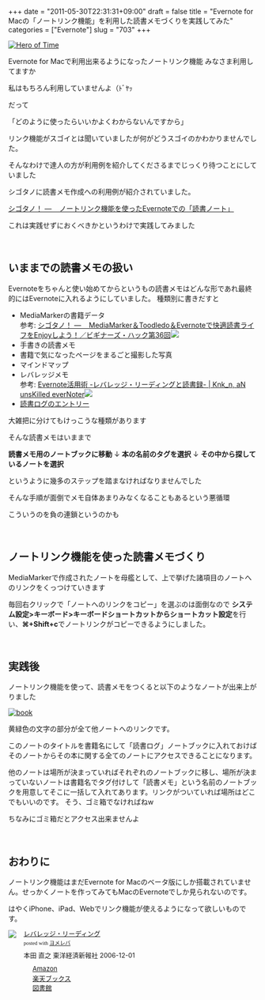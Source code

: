 +++
date = "2011-05-30T22:31:31+09:00"
draft = false
title = "Evernote for Macの「ノートリンク機能」を利用した読書メモづくりを実践してみた"
categories = ["Evernote"]
slug = "703"
+++

<a title="Hero of Time by alisdair, on Flickr" rel="nofollow" href="http://www.flickr.com/photos/alisdair/2104233/" target="_blank"><img src="http://farm1.static.flickr.com/2/2104233_801fe7669e.jpg" alt="Hero of Time" class="flickr_photo alignnone" /></a>

Evernote for Macで利用出来るようになったノートリンク機能
みなさま利用してますか<!--more-->

私はもちろん利用していませんよ（ﾄﾞﾔｯ

だって

「どのように使ったらいいかよくわからないんですから」

リンク機能がスゴイとは聞いていましたが何がどうスゴイのかわかりませんでした。

そんなわけで達人の方が利用例を紹介してくださるまでじっくり待つことにしていました

シゴタノに読書メモ作成への利用例が紹介されていました。

<a rel="nofollow" target="_blank" href="http://cyblog.jp/modules/weblogs/6709">シゴタノ！ —    ノートリンク機能を使ったEvernoteでの「読書ノート」</a><a rel="nofollow" target="_blank" href="http://b.hatena.ne.jp/entry/http://cyblog.jp/modules/weblogs/6709"><img border="0" src="http://b.hatena.ne.jp/entry/image/http://cyblog.jp/modules/weblogs/6709" alt=""/></a>

これは実践せずにおくべきかというわけで実践してみました

<span style="color: #808080; font-size: 80%;"> </span>

<strong> </strong><br style="clear: both;" />
<h2>いままでの読書メモの扱い</h2>
Evernoteをちゃんと使い始めてからというもの読書メモはどんな形であれ最終的にはEvernoteに入れるようにしていました。
種類別に書きだすと
<ul>
	<li>MediaMarkerの書籍データ</li>
参考: <a rel="nofollow" href="http://cyblog.jp/modules/weblogs/6187" target="_blank">シゴタノ！ —    MediaMarker＆Toodledo＆Evernoteで快適読書ライフをEnjoyしよう！／ビギナーズ・ハック第36回</a><a rel="nofollow" href="http://b.hatena.ne.jp/entry/http://cyblog.jp/modules/weblogs/6187" target="_blank"><img src="http://b.hatena.ne.jp/entry/image/http://cyblog.jp/modules/weblogs/6187" border="0" /></a>
	<li>手書きの読書メモ</li>
	<li>書籍で気になったページをまるごと撮影した写真</li>
	<li>マインドマップ</li>
	<li>レバレッジメモ</li>
参考: <a rel="nofollow" href="https://knk-n.com/2011/04/05/evernote%E6%B4%BB%E7%94%A8%E8%A1%93-%E3%83%AC%E3%83%90%E3%83%AC%E3%83%83%E3%82%B8%E3%83%BB%E3%83%AA%E3%83%BC%E3%83%87%E3%82%A3%E3%83%B3%E3%82%B0%E3%81%A8%E8%AA%AD%E6%9B%B8%E9%8C%B2/" target="_blank">Evernote活用術 -レバレッジ・リーディングと読書録- | Knk_n, aN unsKilled everNoter</a><a rel="nofollow" href="http://b.hatena.ne.jp/entry/https://knk-n.com/2011/04/05/evernote%E6%B4%BB%E7%94%A8%E8%A1%93-%E3%83%AC%E3%83%90%E3%83%AC%E3%83%83%E3%82%B8%E3%83%BB%E3%83%AA%E3%83%BC%E3%83%87%E3%82%A3%E3%83%B3%E3%82%B0%E3%81%A8%E8%AA%AD%E6%9B%B8%E9%8C%B2/" target="_blank"><img src="http://b.hatena.ne.jp/entry/image/https://knk-n.com/2011/04/05/evernote%E6%B4%BB%E7%94%A8%E8%A1%93-%E3%83%AC%E3%83%90%E3%83%AC%E3%83%83%E3%82%B8%E3%83%BB%E3%83%AA%E3%83%BC%E3%83%87%E3%82%A3%E3%83%B3%E3%82%B0%E3%81%A8%E8%AA%AD%E6%9B%B8%E9%8C%B2/" border="0" /></a>
	<li><a href="https://knk-n.com/category/%e8%aa%ad%e6%9b%b8%e9%8c%b2/" target="_blank">読書ログのエントリー</a></li>
</ul>
大雑把に分けてもけっこうな種類があります

そんな読書メモはいままで

<strong>読書メモ用のノートブックに移動</strong>
↓
<strong>本の名前のタグを選択</strong>
↓
<strong>その中から探しているノートを選択</strong>

というように幾多のステップを踏まなければなりませんでした

そんな手順が面倒でメモ自体あまりみなくなることもあるという悪循環

こういうのを負の連鎖というのかも

<span style="color: #808080; font-size: 80%;"> </span>

<strong> </strong><br style="clear: both;" />
<h2>ノートリンク機能を使った読書メモづくり</h2>
MediaMarkerで作成されたノートを母艦として、上で挙げた諸項目のノートへのリンクをくっつけていきます

毎回右クリックで「ノートへのリンクをコピー」を選ぶのは面倒なので
<strong>システム設定&gt;キーボード&gt;キーボードショートカットからショートカット設定</strong>を行い、<strong>⌘+Shift+c</strong>でノートリンクがコピーできるようにしました。



<strong></strong><br style="clear: both;" />
<h2>実践後</h2>
ノートリンク機能を使って、読書メモをつくると以下のようなノートが出来上がりました

<a title="book by kenke_n, on Flickr" rel="nofollow" href="http://www.flickr.com/photos/knk_n/5775546737/" target="_blank"><img src="http://farm4.static.flickr.com/3625/5775546737_57d4b4e968.jpg" alt="book" class="flickr_photo" /></a>

黄緑色の文字の部分が全て他ノートへのリンクです。

このノートのタイトルを書籍名にして「読書ログ」ノートブックに入れておけばそのノートからその本に関する全てのノートにアクセスできることになります。

他のノートは場所が決まっていればそれぞれのノートブックに移し、場所が決まっていないノートは書籍名でタグ付けして「読書メモ」という名前のノートブックを用意してそこに一括して入れてあります。リンクがついていれば場所はどこでもいいのです。
そう、ゴミ箱でなければねw

ちなみにゴミ箱だとアクセス出来ませんよ

<strong></strong><br style="clear: both;" />
<h2>おわりに</h2>
ノートリンク機能はまだEvernote for Macのベータ版にしか搭載されていません。せっかくノートを作ってみてもMacのEvernoteでしか見られないのです。

はやくiPhone、iPad、Webでリンク機能が使えるようになって欲しいものです。
<strong> </strong><br style="clear: both;" />
<div class="booklink-box" style="text-align:left;padding-bottom:20px;font-size:small;/zoom: 1;overflow: hidden;"><div class="booklink-image" style="float:left;margin:0 15px 10px 0;"><a href="http://www.amazon.co.jp/exec/obidos/asin/4492042695/knkn-22/" name="booklink" rel="nofollow" target="_blank"><img src="http://ecx.images-amazon.com/images/I/51BE1142H2L._SL160_.jpg" style="border: none;" /></a></div><div class="booklink-info" style="line-height:120%;/zoom: 1;overflow: hidden;"><div class="booklink-name" style="margin-bottom:10px;line-height:120%"><a href="http://www.amazon.co.jp/exec/obidos/asin/4492042695/knkn-22/" name="booklink" rel="nofollow" target="_blank">レバレッジ・リーディング</a><div class="booklink-powered-date" style="font-size:8pt;margin-top:5px;font-family:verdana;line-height:120%">posted with <a href="http://yomereba.com" target="_blank">ヨメレバ</a></div></div><div class="booklink-detail" style="margin-bottom:5px;">本田 直之 東洋経済新報社 2006-12-01    </div><div class="booklink-link2" style="margin-top:10px;"><div class="shoplinkamazon" style="margin-right:5px;background: url('http://img.yomereba.com/yl.gif') 0 0 no-repeat;padding: 2px 0 2px 18px;white-space: nowrap;"><a href="http://www.amazon.co.jp/exec/obidos/asin/4492042695/knkn-22/" rel="nofollow" target="_blank" title="アマゾン" >Amazon</a></div><div class="shoplinkrakuten" style="margin-right:5px;background: url('http://img.yomereba.com/yl.gif') 0 -50px no-repeat;padding: 2px 0 2px 18px;white-space: nowrap;"><a href="http://pt.afl.rakuten.co.jp/c/0dde77ec.b168ef29/?url=http%3A%2F%2Fbooks.rakuten.co.jp%2Frb%2F4175228%2F" rel="nofollow" target="_blank" title="楽天市場" >楽天ブックス</a></div><div class="shoplinktoshokan" style="margin-right:5px;background: url('http://img.yomereba.com/yl.gif') 0 -300px no-repeat;padding: 2px 0 2px 18px;white-space: nowrap;"><a href="http://calil.jp/book/4492042695" rel="nofollow" target="_blank" title="図書館" >図書館</a></div></div></div></div>
